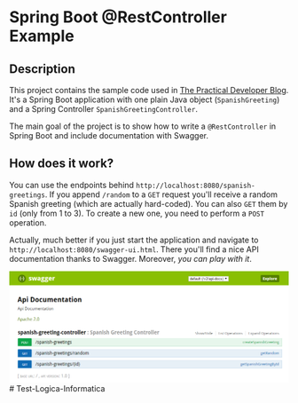 # Spring Boot @RestController Example

## Description

This project contains the sample code used in [The Practical Developer Blog](https://thepracticaldeveloper.com/2017/03/04/restcontroller-spring-boot-example-with-springfox-swagger/). It's a Spring Boot application with one plain Java object (`SpanishGreeting`) and a Spring Controller `SpanishGreetingController`.

The main goal of the project is to show how to write a `@RestController` in Spring Boot and include documentation with Swagger.
 
## How does it work?

You can use the endpoints behind `http://localhost:8080/spanish-greetings`. If you append `/random` to a `GET` request you'll receive a random Spanish greeting (which are actually hard-coded). You can also `GET` them by `id` (only from 1 to 3). To create a new one, you need to perform a `POST` operation.

Actually, much better if you just start the application and navigate to `http://localhost:8080/swagger-ui.html`. There you'll find a nice API documentation thanks to Swagger. Moreover, *you can play with it*.

![Swagger Documentation](images/swagger.png)# Test-Logica-Informatica

